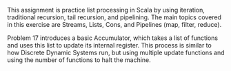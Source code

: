 This assignment is practice list processing in Scala by using iteration, traditional recursion, tail recursion, and pipelining.
The main topics covered in this exercise are Streams, Lists, Cons, and Pipelines (map, filter, reduce).

Problem 17 introduces a basic Accumulator, which takes a list of functions and uses this list to update its internal register.
This process is similar to how Discrete Dynamic Systems run, but using multiple update functions and using the number of functions 
to halt the machine.

